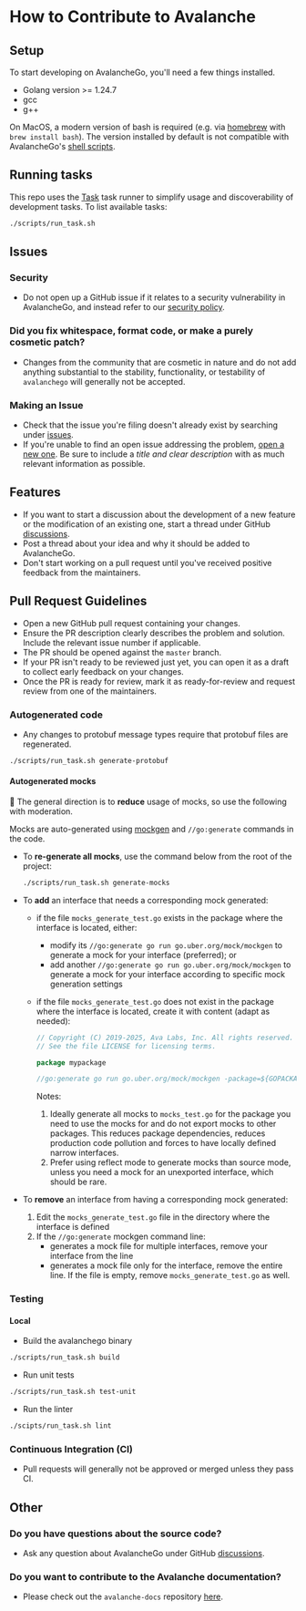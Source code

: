 # How to Contribute to Avalanche

## Setup

To start developing on AvalancheGo, you'll need a few things installed.

- Golang version >= 1.24.7
- gcc
- g++

On MacOS, a modern version of bash is required (e.g. via [homebrew](https://brew.sh/) with `brew install bash`). The version installed by default is not compatible with AvalancheGo's [shell scripts](scripts).

## Running tasks

This repo uses the [Task](https://taskfile.dev/) task runner to simplify usage and discoverability of development tasks. To list available tasks:

```bash
./scripts/run_task.sh
```

## Issues

### Security

- Do not open up a GitHub issue if it relates to a security vulnerability in AvalancheGo, and instead refer to our [security policy](./SECURITY.md).

### Did you fix whitespace, format code, or make a purely cosmetic patch?

- Changes from the community that are cosmetic in nature and do not add anything substantial to the stability, functionality, or testability of `avalanchego` will generally not be accepted.

### Making an Issue

- Check that the issue you're filing doesn't already exist by searching under [issues](https://github.com/ava-labs/avalanchego/issues).
- If you're unable to find an open issue addressing the problem, [open a new one](https://github.com/ava-labs/avalanchego/issues/new/choose). Be sure to include a *title and clear description* with as much relevant information as possible.

## Features

- If you want to start a discussion about the development of a new feature or the modification of an existing one, start a thread under GitHub [discussions](https://github.com/ava-labs/avalanchego/discussions/categories/ideas).
- Post a thread about your idea and why it should be added to AvalancheGo.
- Don't start working on a pull request until you've received positive feedback from the maintainers.

## Pull Request Guidelines

- Open a new GitHub pull request containing your changes.
- Ensure the PR description clearly describes the problem and solution. Include the relevant issue number if applicable.
- The PR should be opened against the `master` branch.
- If your PR isn't ready to be reviewed just yet, you can open it as a draft to collect early feedback on your changes.
- Once the PR is ready for review, mark it as ready-for-review and request review from one of the maintainers.

### Autogenerated code

- Any changes to protobuf message types require that protobuf files are regenerated.

```sh
./scripts/run_task.sh generate-protobuf
```

#### Autogenerated mocks

💁 The general direction is to **reduce** usage of mocks, so use the following with moderation.

Mocks are auto-generated using [mockgen](https://pkg.go.dev/go.uber.org/mock/mockgen) and `//go:generate` commands in the code.

- To **re-generate all mocks**, use the command below from the root of the project:

    ```sh
    ./scripts/run_task.sh generate-mocks
    ```

- To **add** an interface that needs a corresponding mock generated:
  - if the file `mocks_generate_test.go` exists in the package where the interface is located, either:
    - modify its `//go:generate go run go.uber.org/mock/mockgen` to generate a mock for your interface (preferred); or
    - add another `//go:generate go run go.uber.org/mock/mockgen` to generate a mock for your interface according to specific mock generation settings
  - if the file `mocks_generate_test.go` does not exist in the package where the interface is located, create it with content (adapt as needed):

    ```go
    // Copyright (C) 2019-2025, Ava Labs, Inc. All rights reserved.
    // See the file LICENSE for licensing terms.

    package mypackage

    //go:generate go run go.uber.org/mock/mockgen -package=${GOPACKAGE} -destination=mocks_test.go . YourInterface
    ```

    Notes:
    1. Ideally generate all mocks to `mocks_test.go` for the package you need to use the mocks for and do not export mocks to other packages. This reduces package dependencies, reduces production code pollution and forces to have locally defined narrow interfaces.
    1. Prefer using reflect mode to generate mocks than source mode, unless you need a mock for an unexported interface, which should be rare.
- To **remove** an interface from having a corresponding mock generated:
  1. Edit the `mocks_generate_test.go` file in the directory where the interface is defined
  1. If the `//go:generate` mockgen command line:
      - generates a mock file for multiple interfaces, remove your interface from the line
      - generates a mock file only for the interface, remove the entire line. If the file is empty, remove `mocks_generate_test.go` as well.

### Testing

#### Local

- Build the avalanchego binary

```sh
./scripts/run_task.sh build
```

- Run unit tests

```sh
./scripts/run_task.sh test-unit
```

- Run the linter

```sh
./scipts/run_task.sh lint
```

### Continuous Integration (CI)

- Pull requests will generally not be approved or merged unless they pass CI.

## Other

### Do you have questions about the source code?

- Ask any question about AvalancheGo under GitHub [discussions](https://github.com/ava-labs/avalanchego/discussions/categories/q-a).

### Do you want to contribute to the Avalanche documentation?

- Please check out the `avalanche-docs` repository [here](https://github.com/ava-labs/avalanche-docs).
